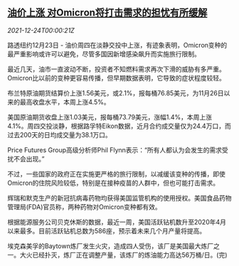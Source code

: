 <!--1640305862000-->
[油价上涨 对Omicron将打击需求的担忧有所缓解](https://cn.reuters.com/article/oil-close-1223-thur-idCNKBS2J21Z7)
------

<div><i>2021-12-24T00:00:21Z</i></div><p>路透纽约12月23日 - 油价周四在淡静交投中上涨，有迹象表明，Omicron变种的最严重影响或许可以避免，尽管多国因新增感染飙升而实施旅行限制。</p><p>最近几天，油市一直波动不断，投资者不知燃料需求再次下滑的威胁有多严重。Omicron比以前的变种更容易传播，但早期数据表明，它导致的症状程度较轻。</p><p>布兰特原油期货结算价上涨1.56美元，或2.1%，报每桶76.85美元，为11月26日以来的最高收盘水平，本周上涨4.5%。</p><p>美国原油期货收盘上涨1.03美元，报每桶73.79美元，涨幅1.4%，本周上涨4.1%。周四交投淡静，根据路孚特Eikon数据，近月合约成交量仅为24.4万口，而过去200天的日均成交量为38.1万口。</p><p>Price Futures Group高级分析师Phil Flynn表示：“所有人都认为会发生的需求受扰不会出现。”</p><p>不过，一些国家的政府正在实施更严格的旅行限制，以减缓该变种的传播，即使Omicron的住院风险较低，特别是在接种疫苗的人群中，但也可能打击需求。</p><p>辉瑞和默克生产的新冠抗病毒药物均获得美国监管机构的使用授权。美国食品药物管理局(FDA)官员称，两种药物对Omicron变种都有效。</p><p>根据能源服务公司贝克休斯的数据，最近一周，美国活跃钻机数升至2020年4月以来最多。目前活跃钻机总数为586座，预示着未来几个月产量将提高。</p><p>埃克森美孚的Baytown炼厂发生火灾，造成四人受伤，该厂是美国最大炼厂之一。大火已经扑灭，炼厂正在调整产量，该炼厂的炼油能力高达56万桶/日。(完)</p>
